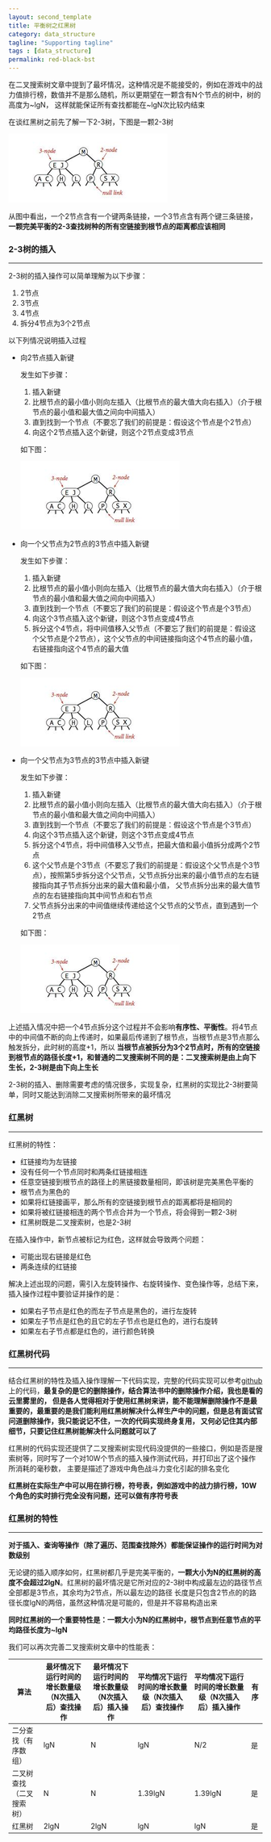 ```yaml
---
layout: second_template
title: 平衡树之红黑树
category: data_structure
tagline: "Supporting tagline"
tags : [data_structure]
permalink: red-black-bst
---
```


[addr]:https://github.com/wangshizhu/Algorithm-DataStructure/tree/master/red_black_bst

在二叉搜索树文章中提到了最坏情况，这种情况是不能接受的，例如在游戏中的战力值排行榜，数值并不是那么随机，所以更期望在一颗含有N个节点的树中，树的高度为~lgN，
这样就能保证所有查找都能在~lgN次比较内结束

在谈红黑树之前先了解一下2-3树，下图是一颗2-3树

![Alt text][id]

[id]: assets/themes/my_blog/img/2-3Tree.jpg

从图中看出，一个2节点含有一个键两条链接，一个3节点含有两个键三条链接，**一颗完美平衡的2-3查找树种的所有空链接到根节点的距离都应该相同**

### 2-3树的插入
--------------------------------------------------

2-3树的插入操作可以简单理解为以下步骤：

1. 2节点
2. 3节点
3. 4节点
4. 拆分4节点为3个2节点

以下列情况说明插入过程

* 向2节点插入新键

	发生如下步骤：

	1. 插入新键
	2. 比根节点的最小值小则向左插入（比根节点的最大值大向右插入）（介于根节点的最小值和最大值之间向中间插入）
	3. 直到找到一个节点（不要忘了我们的前提是：假设这个节点是个2节点）
	4. 向这个2节点插入这个新键，则这个2节点变成3节点
	
	如下图：
	
	![Alt text][id]
	
	[id]: assets/themes/my_blog/img/insert-into-2-node.jpg
	
* 向一个父节点为2节点的3节点中插入新键
	
	发生如下步骤：
	
	1. 插入新键
	2. 比根节点的最小值小则向左插入（比根节点的最大值大向右插入）（介于根节点的最小值和最大值之间向中间插入）
	3. 直到找到一个节点（不要忘了我们的前提是：假设这个节点是个3节点）
	4. 向这个3节点插入这个新键，则这个3节点变成4节点
	5. 拆分这个4节点，将中间值移入父节点（不要忘了我们的前提是：假设这个父节点是个2节点），这个父节点的中间链接指向这个4节点的最小值，右链接指向这个4节点的最大值

	如下图：
	
	![Alt text][id]
	
	[id]: assets/themes/my_blog/img/insert-into-3-node-whose-parent-is-2-node.jpg
	
* 向一个父节点为3节点的3节点中插入新键

	发生如下步骤：
	
	1. 插入新键
	2. 比根节点的最小值小则向左插入（比根节点的最大值大向右插入）（介于根节点的最小值和最大值之间向中间插入）
	3. 直到找到一个节点（不要忘了我们的前提是：假设这个节点是个3节点）
	4. 向这个3节点插入这个新键，则这个3节点变成4节点
	5. 拆分这个4节点，将中间值移入父节点，把最大值和最小值拆分成两个2节点
	6. 这个父节点是个3节点（不要忘了我们的前提是：假设这个父节点是个3节点），按照第5步拆分这个父节点，父节点拆分出来的最小值节点的左右链接指向其子节点拆分出来的最大值和最小值，
	父节点拆分出来的最大值节点的左右链接指向其中间节点和右节点
	7. 父节点拆分出来的中间值继续传递给这个父节点的父节点，直到遇到一个2节点

	如下图：
	
	![Alt text][id]
	
	[id]: assets/themes/my_blog/img/insert-into-3-node-whose-parent-is-3-node.jpg
	
上述插入情况中把一个4节点拆分这个过程并不会影响**有序性、平衡性**。将4节点中的中间值不断的向上传递时，如果最后传递到了根节点，当根节点是3节点那么触发拆分，此时树的高度+1，所以
**当根节点被拆分为3个2节点时，所有的空链接到根节点的路径长度+1，和普通的二叉搜索树不同的是：二叉搜索树是由上向下生长，2-3树是由下向上生长**

2-3树的插入、删除需要考虑的情况很多，实现复杂，红黑树的实现比2-3树要简单，同时又能达到消除二叉搜索树所带来的最坏情况

### 红黑树
--------------------------------------------------

红黑树的特性：

* 红链接均为左链接
* 没有任何一个节点同时和两条红链接相连
* 任意空链接到根节点的路径上的黑链接数量相同，即该树是完美黑色平衡的
* 根节点为黑色的
* 如果将红链接画平，那么所有的空链接到根节点的距离都将是相同的
* 如果将被红链接相连的两个节点合并为一个节点，将会得到一颗2-3树
* 红黑树既是二叉搜索树，也是2-3树

在插入操作中，新节点被标记为红色，这样就会导致两个问题：

* 可能出现右链接是红色
* 两条连续的红链接

解决上述出现的问题，需引入左旋转操作、右旋转操作、变色操作等，总结下来，插入操作过程中要验证并操作的是：

* 如果右子节点是红色的而左子节点是黑色的，进行左旋转
* 如果左子节点是红色的且它的左子节点也是红色的，进行右旋转
* 如果左右子节点都是红色的，进行颜色转换


### 红黑树代码
--------------------------------------------------

结合红黑树的特性及插入操作理解一下代码实现，完整的代码实现可以参考[github][addr]上的代码，**最复杂的是它的删除操作，结合算法书中的删除操作介绍，我也是看的云里雾里的，
但是各人觉得相对于使用红黑树来讲，能不能理解删除操作不是最重要的，最重要的是我们能利用红黑树解决什么样生产中的问题，但是总有面试官问道删除操作，我只能说记不住，一次的代码实现终身复用，
又何必记住其内部细节，只要记住红黑树能解决什么问题就可以了**

红黑树的代码实现还提供了二叉搜索树实现代码没提供的一些接口，例如是否是搜索树等，同时写了一个对10W个节点的插入操作测试代码，并打印出了这个操作所消耗的毫秒数，
主要是描述了游戏中角色战斗力变化引起的排名变化

**红黑树在实际生产中可以用在排行榜，符号表，例如游戏中的战力排行榜，10W个角色的实时排行完全没有问题，还可以做有序符号表**

### 红黑树的特性
--------------------------------------------------

**对于插入、查询等操作（除了遍历、范围查找除外）都能保证操作的运行时间为对数级别**

无论键的插入顺序如何，红黑树都几乎是完美平衡的，**一颗大小为N的红黑树的高度不会超过2lgN**。红黑树的最坏情况是它所对应的2-3树中构成最左边的路径节点全部都是3节点，其余均为2节点，所以最左边的路径
长度是只包含2节点的的路径长度lgN的两倍，虽然这种情况是可能的，但是并不容易构造出来

**同时红黑树的一个重要特性是：一颗大小为N的红黑树中，根节点到任意节点的平均路径长度为~lgN**

我们可以再次完善二叉搜索树文章中的性能表：

|算法|最坏情况下运行时间的增长数量级（N次插入后）查找操作|最坏情况下运行时间的增长数量级（N次插入后）插入操作|平均情况下运行时间的增长数量级（N次插入后）查找操作|平均情况下运行时间的增长数量级（N次插入后）插入操作|有序|
|--	|--	|--	|--	|--	|--	|
|二分查找（有序数组）|lgN|N|lgN|N/2|是|
|二叉树查找（二叉搜索树）|N|N|1.39lgN|1.39lgN|是|
|红黑树|2lgN|2lgN|lgN|lgN|是|









	


